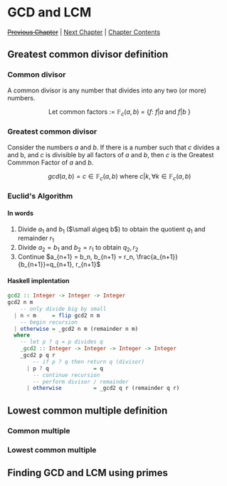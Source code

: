 # GCD and LCM <!-- omit in toc -->

[~~Previous Chapter~~][prev] | [Next Chapter][next] | [Chapter Contents][index]

[prev]: ./03modular
[next]: ./05primes
[index]: ./index

## Greatest common divisor definition

### Common divisor

A common divisor is any number that divides into any two (or more) numbers.

$$
\text {Let common factors := \(\mathbb F_c(a,b) \) = \{ $f$: \(f|a\) and \(f|b\) \}}
$$

### Greatest common divisor

Consider the numbers $a$ and $b$. If there is a number such that $c$ divides a and b, and $c$ is divisible by all factors of $a$ and $b$, then $c$ is the Greatest Commmon Factor of $a$ and $b$.

$$
gcd(a,b) = c \in \mathbb F_c(a,b) \text{ where \(c|k, \forall k \in \mathbb F_c(a,b) \) }
$$

### Euclid's Algorithm

#### In words

1. Divide $a_1$ and $b_1$ ($\small a\geq b$) to obtain the quotient $q_1$ and remainder $r_1$
2. Divide $a_2 = b_1$ and $b_2 = r_1$ to obtain $q_2, r_2$
3. Continue $a_{n+1} = b_n, b_{n+1} = r_n, \frac{a_{n+1}}{b_{n+1}}=q_{n+1}, r_{n+1}$

#### Haskell implentation

```haskell
gcd2 :: Integer -> Integer -> Integer
gcd2 n m
    -- only divide big by small
  | n < m     = flip gcd2 n m
    -- begin recursion
  | otherwise = _gcd2 n m (remainder n m)
  where
    -- let p ? q = p divides q
    _gcd2 :: Integer -> Integer -> Integer -> Integer
    _gcd2 p q r
        -- if p ? q then return q (divisor)
      | p ? q              = q
        -- continue recursion
        -- perform divisor / remainder
      | otherwise          = _gcd2 q r (remainder q r)
```

## Lowest common multiple definition

### Common multiple

### Lowest common multiple

## Finding GCD and LCM using primes
